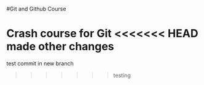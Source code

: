 #Git and Github Course

Crash course for Git
<<<<<<< HEAD
made other changes
=======
test commit in new branch
>>>>>>> testing
